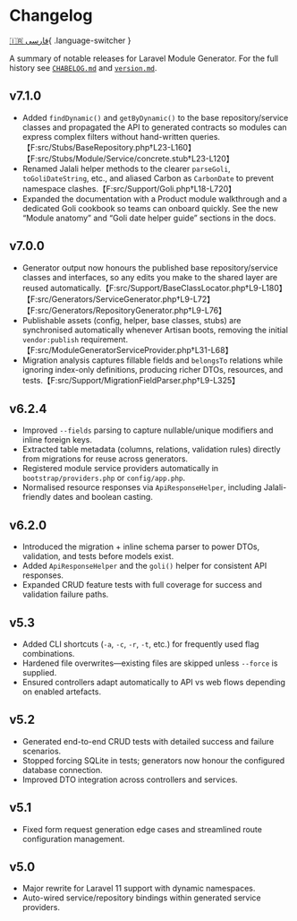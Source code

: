 # Changelog

[🇮🇷 فارسی](../fa/changelog.md){ .language-switcher }

A summary of notable releases for Laravel Module Generator. For the full history see [`CHABELOG.md`](https://github.com/AfshinEfati/laravel-module-generator/blob/main/CHABELOG.md) and [`version.md`](https://github.com/AfshinEfati/laravel-module-generator/blob/main/version.md).


## v7.1.0

- Added `findDynamic()` and `getByDynamic()` to the base repository/service classes and propagated the API to generated contracts so modules can express complex filters without hand-written queries.【F:src/Stubs/BaseRepository.php†L23-L160】【F:src/Stubs/Module/Service/concrete.stub†L23-L120】
- Renamed Jalali helper methods to the clearer `parseGoli`, `toGoliDateString`, etc., and aliased Carbon as `CarbonDate` to prevent namespace clashes.【F:src/Support/Goli.php†L18-L720】
- Expanded the documentation with a Product module walkthrough and a dedicated Goli cookbook so teams can onboard quickly. See the new “Module anatomy” and “Goli date helper guide” sections in the docs.

## v7.0.0

- Generator output now honours the published base repository/service classes and interfaces, so any edits you make to the shared layer are reused automatically.【F:src/Support/BaseClassLocator.php†L9-L180】【F:src/Generators/ServiceGenerator.php†L9-L72】【F:src/Generators/RepositoryGenerator.php†L9-L76】
- Publishable assets (config, helper, base classes, stubs) are synchronised automatically whenever Artisan boots, removing the initial `vendor:publish` requirement.【F:src/ModuleGeneratorServiceProvider.php†L31-L68】
- Migration analysis captures fillable fields and `belongsTo` relations while ignoring index-only definitions, producing richer DTOs, resources, and tests.【F:src/Support/MigrationFieldParser.php†L9-L325】

## v6.2.4

- Improved `--fields` parsing to capture nullable/unique modifiers and inline foreign keys.
- Extracted table metadata (columns, relations, validation rules) directly from migrations for reuse across generators.
- Registered module service providers automatically in `bootstrap/providers.php` or `config/app.php`.
- Normalised resource responses via `ApiResponseHelper`, including Jalali-friendly dates and boolean casting.

## v6.2.0

- Introduced the migration + inline schema parser to power DTOs, validation, and tests before models exist.
- Added `ApiResponseHelper` and the `goli()` helper for consistent API responses.
- Expanded CRUD feature tests with full coverage for success and validation failure paths.

## v5.3

- Added CLI shortcuts (`-a`, `-c`, `-r`, `-t`, etc.) for frequently used flag combinations.
- Hardened file overwrites—existing files are skipped unless `--force` is supplied.
- Ensured controllers adapt automatically to API vs web flows depending on enabled artefacts.

## v5.2

- Generated end-to-end CRUD tests with detailed success and failure scenarios.
- Stopped forcing SQLite in tests; generators now honour the configured database connection.
- Improved DTO integration across controllers and services.

## v5.1

- Fixed form request generation edge cases and streamlined route configuration management.

## v5.0

- Major rewrite for Laravel 11 support with dynamic namespaces.
- Auto-wired service/repository bindings within generated service providers.
